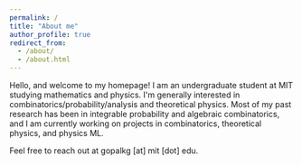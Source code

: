 ```yaml
---
permalink: /
title: "About me"
author_profile: true
redirect_from: 
  - /about/
  - /about.html
---
```



Hello, and welcome to my homepage! I am an undergraduate student at MIT studying mathematics and physics. I'm generally interested in combinatorics/probability/analysis and theoretical physics. Most of my past research has been in integrable probability and algebraic combinatorics, and I am currently working on projects in combinatorics, theoretical physics, and physics ML.

Feel free to reach out at gopalkg [at] mit [dot] edu.
